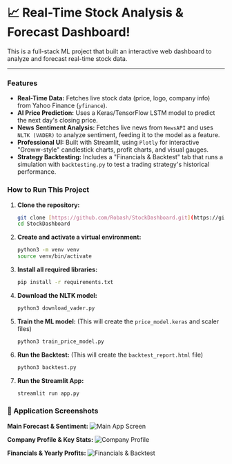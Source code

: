 # 📈 Real-Time Stock Analysis & Forecast Dashboard!

This is a full-stack ML project that built an interactive web dashboard to analyze and forecast real-time stock data.

---

### Features

* **Real-Time Data:** Fetches live stock data (price, logo, company info) from Yahoo Finance (`yfinance`).
* **AI Price Prediction:** Uses a Keras/TensorFlow LSTM model to predict the next day's closing price.
* **News Sentiment Analysis:** Fetches live news from `NewsAPI` and uses `NLTK (VADER)` to analyze sentiment, feeding it to the model as a feature.
* **Professional UI:** Built with Streamlit, using `Plotly` for interactive "Groww-style" candlestick charts, profit charts, and visual gauges.
* **Strategy Backtesting:** Includes a "Financials & Backtest" tab that runs a simulation with `backtesting.py` to test a trading strategy's historical performance.

### How to Run This Project

1.  **Clone the repository:**
    ```bash
    git clone [https://github.com/Robash/StockDashboard.git](https://github.com/Robash/StockDashboard.git)
    cd StockDashboard
    ```

2.  **Create and activate a virtual environment:**
    ```bash
    python3 -m venv venv
    source venv/bin/activate
    ```

3.  **Install all required libraries:**
    ```bash
    pip install -r requirements.txt
    ```

4.  **Download the NLTK model:**
    ```bash
    python3 download_vader.py
    ```

5.  **Train the ML model:**
    (This will create the `price_model.keras` and scaler files)
    ```bash
    python3 train_price_model.py
    ```

6.  **Run the Backtest:**
    (This will create the `backtest_report.html` file)
    ```bash
    python3 backtest.py
    ```

7.  **Run the Streamlit App:**
    ```bash
    streamlit run app.py
    ```
### 🚀 Application Screenshots

**Main Forecast & Sentiment:**
![Main App Screen](screenshots/01_forecast.jpg)

**Company Profile & Key Stats:**
![Company Profile](screenshots/02_profile.jpg)

**Financials & Yearly Profits:**
![Financials & Backtest](screenshots/03_financials.jpg)


